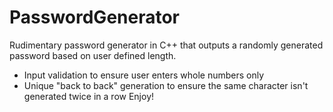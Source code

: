 # PasswordGenerator
Rudimentary password generator in C++ that outputs a randomly generated password based on user defined length. 
- Input validation to ensure user enters whole numbers only
- Unique "back to back" generation to ensure the same character isn't generated twice in a row
Enjoy!